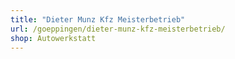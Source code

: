 ```yaml
---
title: "Dieter Munz Kfz Meisterbetrieb"
url: /goeppingen/dieter-munz-kfz-meisterbetrieb/
shop: Autowerkstatt
---
```

